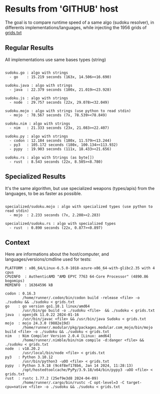 # Results from 'GITHUB' host

The goal is to compare runtime speed of a same algo (sudoku resolver), in differents implementations/languages, while injecting the 1956 grids of [grids.txt](grids.txt)

## Regular Results

All implementations use same bases types (string)

```

sudoku.go : algo with strings
  - go    : 15.219 seconds (163x, 14.506><16.690)

sudoku.java : algo with strings
  - java  : 22.379 seconds (100x, 21.019><23.928)

sudoku.js : algo with strings
  - node  : 29.757 seconds (22x, 29.078><32.049)

sudoku.mojo : algo with strings (use python to read stdin)
  - mojo  : 78.567 seconds (7x, 78.539><78.849)

sudoku.nim : algo with strings
  - nim   : 21.333 seconds (23x, 21.083><22.407)

sudoku.py : algo with strings
  - codon : 12.184 seconds (180x, 11.579><13.244)
  - py3   : 105.172 seconds (180x, 100.134><113.932)
  - pypy  : 19.903 seconds (111x, 18.433><21.656)

sudoku.rs : algo with Strings (as byte[])
  - rust  : 8.543 seconds (22x, 8.505><8.780)

```

## Specialized Results

It's the same algorithm, but use specialized weapons (types/apis) from the languages, to be as faster as possible.

```

specialized/sudoku.mojo : algo with specialized types (use python to read stdin)
  - mojo  : 2.233 seconds (7x, 2.208><2.283)

specialized/sudoku.rs : algo with specialized types
  - rust  : 0.890 seconds (22x, 0.877><0.897)

```
## Context

Here are informations about the host/computer, and languages/versions/cmdline used for tests:
```
PLATFORM : x86_64/Linux-6.5.0-1018-azure-x86_64-with-glibc2.35 with 4 cpus
CPUINFO  : AuthenticAMD "AMD EPYC 7763 64-Core Processor" (4890.86 bogomips)
MEMINFO  : 16364596 kB

codon : 0.16.3
        /home/runner/.codon/bin/codon build -release <file> -o ./sudoku && ./sudoku < grids.txt
go    : go version go1.18.1 linux/amd64
        /usr/bin/go build -o ./sudoku <file>  && ./sudoku < grids.txt
java  : openjdk 11.0.22 2024-01-16
        /usr/bin/javac <file> && /usr/bin/java Sudoku < grids.txt
mojo  : mojo 24.3.0 (9882e19d)
        /home/runner/.modular/pkg/packages.modular.com_mojo/bin/mojo build <file> -o ./sudoku && ./sudoku < grids.txt
nim   : Nim Compiler Version 2.0.4 [Linux: amd64]
        /home/runner/.nimble/bin/nim compile -d:danger <file> && ./sudoku < grids.txt
node  : v18.20.2
        /usr/local/bin/node <file> < grids.txt
py3   : Python 3.10.12
        /usr/bin/python3 -uOO <file> < grids.txt
pypy  : Python 3.9.18 (9c4f8ef178b6, Jan 14 2024, 11:28:13)
        /opt/hostedtoolcache/PyPy/3.9.18/x64/bin/pypy3 -uOO <file> < grids.txt
rust  : rustc 1.77.2 (25ef9e3d8 2024-04-09)
        /home/runner/.cargo/bin/rustc -C opt-level=3 -C target-cpu=native <file> -o ./sudoku && ./sudoku < grids.txt

```


